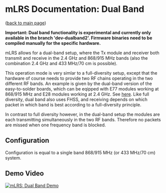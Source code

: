 # mLRS Documentation: Dual Band #

([back to main page](../README.md))

**Important: Dual band functionality is experimental and currently only available in the branch 'dev-dualband2'. Firmware binaries need to be compiled manually for the specific hardware.**

mLRS allows for a dual-band setup, where the Tx module and receiver both transmit and receive in the 2.4 GHz and 868/915 MHz bands (also the combination 2.4 GHz and 433 MHz/70 cm is possible). 

This operation mode is very simlar to a full-diversity setup, except that the hardware of course needs to provide two RF chains operating in the two different RF bands. An example is given by the dual-band version of the easy-to-solder boards, which can be eqipped with E77 modules working at 868/915 MHz and E28 modules working at 2.4 GHz. See [here]( https://github.com/olliw42/mLRS-hardware/tree/master/olliw-stm32-based/rx-tx-E77-E28-dualband-easysolder). Like full diversity, dual band also uses FHSS, and receiving depends on which packet in which band is best according to a full-diversity principle.

In contrast to full diversity however, in the dual-band setup the modules are each transmitting simultaneously in the two RF bands. Therefore no packets are missed when one frequency band is blocked. 

## Configuration

Configuration is equal to a single band 868/915 MHz (or 433 MHz/70 cm) system.

## Demo Video

[![mLRS: Dual Band Demo](https://img.youtube.com/vi/ZhJaliL_N-M/0.jpg)](https://youtu.be/ZhJaliL_N-M "mLRS: Dual Band Demo")
